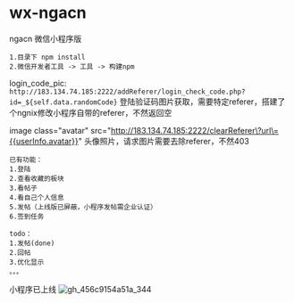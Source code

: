 # wx-ngacn
ngacn 微信小程序版


```
1.目录下 npm install
2.微信开发者工具 -> 工具 -> 构建npm
```

login_code_pic: `http://183.134.74.185:2222/addReferer/login_check_code.php?id=_${self.data.randomCode}`
登陆验证码图片获取，需要特定referer，搭建了个ngnix修改小程序自带的referer，不然返回空

image class="avatar" src="http://183.134.74.185:2222/clearReferer\?url\={{userInfo.avatar}}" 
头像照片，请求图片需要去除referer，不然403

```
已有功能：
1.登陆
2.查看收藏的板块
3.看帖子
4.看自己个人信息
5.发帖（上线版已屏蔽，小程序发帖需企业认证）
6.签到任务
```

```
todo：
1.发帖(done)
2.回帖
3.优化显示
。。。
```

小程序已上线
![gh_456c9154a51a_344](https://user-images.githubusercontent.com/7067644/121474777-246a8d80-c9f7-11eb-94b1-74b104561643.jpg)
